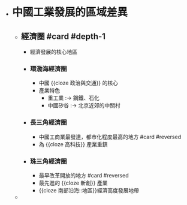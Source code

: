 - # 中國工業發展的區域差異
	- ## 經濟圈 #card #depth-1
		- 經濟發展的核心地區
		- ### 環渤海經濟圈
			- 中國 {{cloze 政治與交通}} 的核心
			- 產業特色
				- 重工業 :-> 鋼鐵、石化
				- 中國矽谷 :-> 北京近郊的中關村
		- ### 長三角經濟圈
			- 中國工商業最發達，都市化程度最高的地方 #card #reversed
			- 為 {{cloze 高科技}} 產業重鎮
		- ### 珠三角經濟圈
			- 最早改革開放的地方 #card #reversed
			- 最先進的 {{cloze 新創}} 產業
			- {{cloze 南部沿海::地區}}經濟高度發展地帶
	-